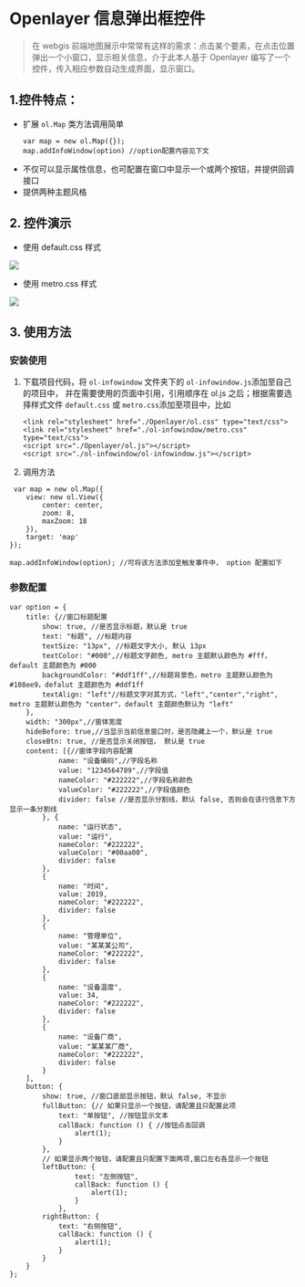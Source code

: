 # Openlayer 信息弹出框控件
> 在 webgis 前端地图展示中常常有这样的需求：点击某个要素，在点击位置弹出一个小窗口，显示相关信息，介于此本人基于 Openlayer 编写了一个控件，传入相应参数自动生成界面，显示窗口。
## 1.控件特点：

- 扩展 `ol.Map` 类方法调用简单
    ```
    var map = new ol.Map({});
    map.addInfoWindow(option) //option配置内容见下文
    ```
- 不仅可以显示属性信息，也可配置在窗口中显示一个或两个按钮，并提供回调接口
- 提供两种主题风格

## 2. 控件演示
- 使用 default.css 样式

![](http://ww1.sinaimg.cn/large/cca5a724ly1g0cwmiaps9g20gg0eq79m.gif)

- 使用 metro.css 样式

![](http://ww1.sinaimg.cn/large/cca5a724ly1g0cw7apkn1g20gg0eqn36.gif)
## 3. 使用方法
### 安装使用
1. 下载项目代码，将 `ol-infowindow` 文件夹下的 `ol-infowindow.js`添加至自己的项目中， 并在需要使用的页面中引用，引用顺序在 ol.js 之后；根据需要选择样式文件 `default.css` 或 `metro.css`添加至项目中，比如
    ```
    <link rel="stylesheet" href="./Openlayer/ol.css" type="text/css">
    <link rel="stylesheet" href="./ol-infowindow/metro.css" type="text/css">
    <script src="./Openlayer/ol.js"></script>
    <script src="./ol-infowindow/ol-infowindow.js"></script>
 
    ```
2. 调用方法

```
 var map = new ol.Map({
    view: new ol.View({
        center: center,
        zoom: 8,
        maxZoom: 18
    }),
    target: 'map'
});

map.addInfoWindow(option); //可将该方法添加至触发事件中， option 配置如下
```

### 参数配置
```
var option = {
    title: {//窗口标题配置
        show: true, //是否显示标题，默认是 true
        text: "标题", //标题内容
        textSize: "13px", //标题文字大小, 默认 13px
        textColor: "#000",//标题文字颜色, metro 主题默认颜色为 #fff，default 主题颜色为 #000
        backgroundColor: "#ddf1ff",//标题背景色，metro 主题默认颜色为 #108ee9，defalut 主题颜色为 #ddf1ff
        textAlign: "left"//标题文字对其方式，"left","center","right", metro 主题默认颜色为 "center"，default 主题颜色默认为 "left"
    },
    width: "300px",//窗体宽度
    hideBefore: true,//当显示当前信息窗口时，是否隐藏上一个，默认是 true
    closeBtn: true, //是否显示关闭按钮， 默认是 true
    content: [{//窗体字段内容配置
            name: "设备编码",//字段名称
            value: "1234564789",//字段值
            nameColor: "#222222",//字段名称颜色
            valueColor: "#222222",//字段值颜色
            divider: false //是否显示分割线，默认 false, 否则会在该行信息下方显示一条分割线
        }, {
            name: "运行状态",
            value: "运行",
            nameColor: "#222222",
            valueColor: "#00aa00",
            divider: false
        },
        {
            name: "时间",
            value: 2019,
            nameColor: "#222222",
            divider: false
        },
        {
            name: "管理单位",
            value: "某某某公司",
            nameColor: "#222222",
            divider: false
        },
        {
            name: "设备温度",
            value: 34,
            nameColor: "#222222",
            divider: false
        },
        {
            name: "设备厂商",
            value: "某某某厂商",
            nameColor: "#222222",
            divider: false
        }
    ],
    button: {
        show: true, //窗口底部显示按钮，默认 false, 不显示
        fullButton: {// 如果只显示一个按钮，请配置且只配置此项
            text: "单按钮", //按钮显示文本
            callBack: function () { //按钮点击回调
                alert(1);
            }
        },
        // 如果显示两个按钮，请配置且只配置下面两项,窗口左右各显示一个按钮
        leftButton: {
                text: "左侧按钮",
                callBack: function () {
                    alert(1);
                }
            },
        rightButton: {
            text: "右侧按钮",
            callBack: function () {
                alert(1);
            }
        }
    }
};
```